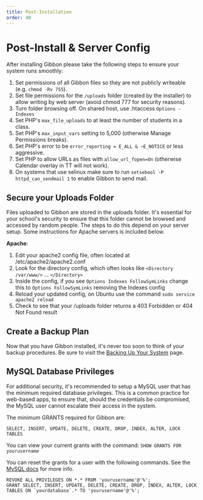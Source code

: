 ```yaml
---
title: Post-Installation
order: 40
---
```

# Post-Install & Server Config

After installing Gibbon please take the following steps to ensure your system runs smoothly:

 1. Set permissions of all Gibbon files so they are not publicly writeable (e.g. `chmod -Rv 755`).
 2. Set file permissions for the `/uploads` folder (created by the installer) to allow writing by web server (avoid chmod 777 for security reasons).
 3. Turn folder browsing off. On shared host, use .htaccess `Options -Indexes`
 4. Set PHP's `max_file_uploads` to at least the number of students in a class.
 5. Set PHP's `max_input_vars` setting to 5,000 (otherwise Manage Permissions breaks).
 6. Set PHP's error to be `error_reporting = E_ALL & ~E_NOTICE` or less aggressive.
 7. Set PHP to allow URLs as files with `allow_url_fopen=On` (otherwise Calendar overlay in TT will not work). 
 8. On systems that use selinux make sure to run `setsebool -P httpd_can_sendmail 1` to enable Gibbon to send mail.

## Secure your Uploads Folder

Files uploaded to Gibbon are stored in the uploads folder. It's essential for your school's security to ensure that this folder cannot be browsed and accessed by random people. The steps to do this depend on your server setup. Some instructions for Apache servers is included below.

**Apache**:

1.  Edit your apache2 config file, often located at /etc/apache2/apache2.conf
2.  Look for the directory config, which often looks like `<Directory /var/www/>` ... `</Directory>`
3.  Inside the config, if you see `Options Indexes FollowSymLinks` change this to `Options FollowSymLinks` removing the Indexes config
4.  Reload your updated config, on Ubuntu use the command `sudo service apache2 reload`
5.  Check to see that your /uploads folder returns a 403 Forbidden or 404 Not Found result

## Create a Backup Plan

Now that you have Gibbon installed, it's never too soon to think of your backup procedures. Be sure to visit the [Backing Up Your System](<./administration/backing-up-your-system.md>) page.

## MySQL Database Privileges

For additional security, it's recommended to setup a MySQL user that has the minimum required database privileges. This is a common practice for web-based apps, to ensure that, should the credentials be compromised, the MySQL user cannot escalate their access in the system.

The minimum GRANTS required for Gibbon are: 
```
SELECT, INSERT, UPDATE, DELETE, CREATE, DROP, INDEX, ALTER, LOCK TABLES
```

You can view your current grants with the command:
`SHOW GRANTS FOR yourusername`

You can reset the grants for a user with the following commands. See the [MySQL docs](https://dev.mysql.com/doc/refman/8.0/en/show-grants.html) for more info.
```
REVOKE ALL PRIVILEGES ON *.* FROM 'yourusername'@'%';
GRANT SELECT, INSERT, UPDATE, DELETE, CREATE, DROP, INDEX, ALTER, LOCK TABLES ON `yourdatabase`.* TO 'yourusername'@'%';
```
